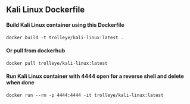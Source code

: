 ## Kali Linux Dockerfile

#### Build Kali Linux container using this Dockerfile

`docker build -t trolleye/kali-linux:latest .`


#### Or pull from dockerhub

`docker pull trolleye/kali-linux:latest`


#### Run Kali Linux container with 4444 open for a reverse shell and delete when done

`docker run --rm -p 4444:4444 -it trolleye/kali-linux:latest`
